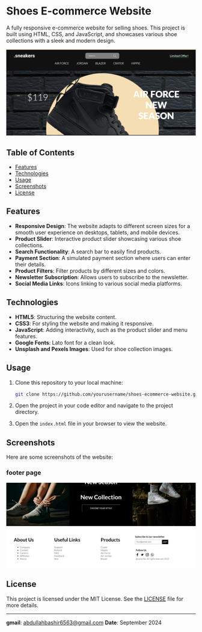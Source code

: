 # Shoes E-commerce Website

A fully responsive e-commerce website for selling shoes. This project is built using HTML, CSS, and JavaScript, and showcases various shoe collections with a sleek and modern design.

![Website Screenshot](./img/home.png)

## Table of Contents

- [Features](#features)
- [Technologies](#technologies)
- [Usage](#usage)
- [Screenshots](#screenshots)
- [License](#license)

## Features

- **Responsive Design**: The website adapts to different screen sizes for a smooth user experience on desktops, tablets, and mobile devices.
- **Product Slider**: Interactive product slider showcasing various shoe collections.
- **Search Functionality**: A search bar to easily find products.
- **Payment Section**: A simulated payment section where users can enter their details.
- **Product Filters**: Filter products by different sizes and colors.
- **Newsletter Subscription**: Allows users to subscribe to the newsletter.
- **Social Media Links**: Icons linking to various social media platforms.

## Technologies

- **HTML5**: Structuring the website content.
- **CSS3**: For styling the website and making it responsive.
- **JavaScript**: Adding interactivity, such as the product slider and menu features.
- **Google Fonts**: Lato font for a clean look.
- **Unsplash and Pexels Images**: Used for shoe collection images.

## Usage

1. Clone this repository to your local machine:

    ```bash
    git clone https://github.com/yourusername/shoes-ecommerce-website.git
    ```

2. Open the project in your code editor and navigate to the project directory.
3. Open the `index.html` file in your browser to view the website.

## Screenshots

Here are some screenshots of the website:

### footer page
![footer page](./img/footer.png)

<!-- ### Product Slider
![Product Slider](./img/slider.png) -->
<!-- 
### Payment Section
![Payment Section](./img/payment.png) -->

<!-- ### Footer and Subscription
![Footer and Subscription](./img/footer.png) -->

## License

This project is licensed under the MIT License. See the [LICENSE](./LICENSE) file for more details.

---

**gmail**: abdullahbashir6563@gmail.com 
**Date**: September 2024
